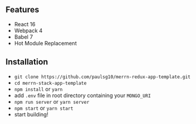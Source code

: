 ## Features

* React 16
* Webpack 4
* Babel 7
* Hot Module Replacement

## Installation

* `git clone https://github.com/paulsg10/merrn-redux-app-template.git`
* `cd merrn-stack-app-template`
* `npm install` or `yarn`
* add `.env` file in root directory containing your `MONGO_URI`
* `npm run server` or `yarn server`
* `npm start` or `yarn start`
* start building!